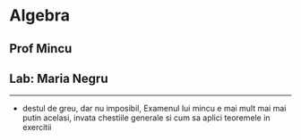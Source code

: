 # Algebra

## Prof Mincu

## Lab: Maria Negru

---

- destul de greu, dar nu imposibil, Examenul lui mincu e mai mult mai mai putin acelasi, invata chestiile generale si cum sa aplici teoremele in exercitii